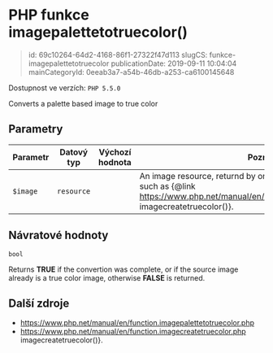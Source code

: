 PHP funkce imagepalettetotruecolor()
================================

> id: 69c10264-64d2-4168-86f1-27322f47d113
> slugCS: funkce-imagepalettetotruecolor
> publicationDate: 2019-09-11 10:04:04
> mainCategoryId: 0eeab3a7-a54b-46db-a253-ca6100145648

Dostupnost ve verzích: `PHP 5.5.0`

Converts a palette based image to true color


Parametry
--------------

| Parametr | Datový typ | Výchozí hodnota | Poznámka |
|-----|-----|-----|-----|
| `$image` | `resource` |  | An image resource, returnd by one of the image creation functions, such as {@link https://www.php.net/manual/en/function.imagecreatetruecolor.php imagecreatetruecolor()}. |


Návratové hodnoty
----------------

`bool`

Returns <b>TRUE</b> if the convertion was complete, or if the source image already is a true color image, otherwise <b>FALSE</b> is returned.

Další zdroje
------------


- https://www.php.net/manual/en/function.imagepalettetotruecolor.php
- https://www.php.net/manual/en/function.imagecreatetruecolor.php imagecreatetruecolor()}.
</p>
